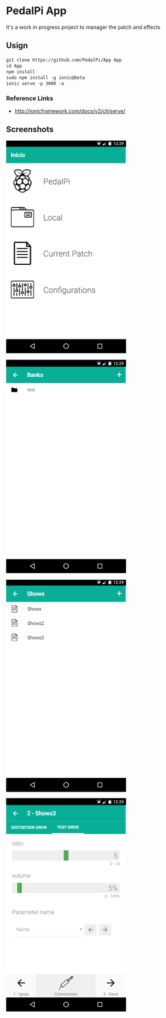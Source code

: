 # PedalPi App

It's a work in progress project to manager the patch and effects

## Usign

```
git clone https://github.com/PedalPi/App App
cd App
npm install
sudo npm install -g ionic@beta
ionic serve -p 3000 -a
```

### Reference Links

 * http://ionicframework.com/docs/v2/cli/serve/

## Screenshots

![Home page](www/img/pages/Home.png)

![Banks page](www/img/pages/Banks.png)

![Patches page](www/img/pages/Patches.png)

![Patch page](www/img/pages/Patch.png)
